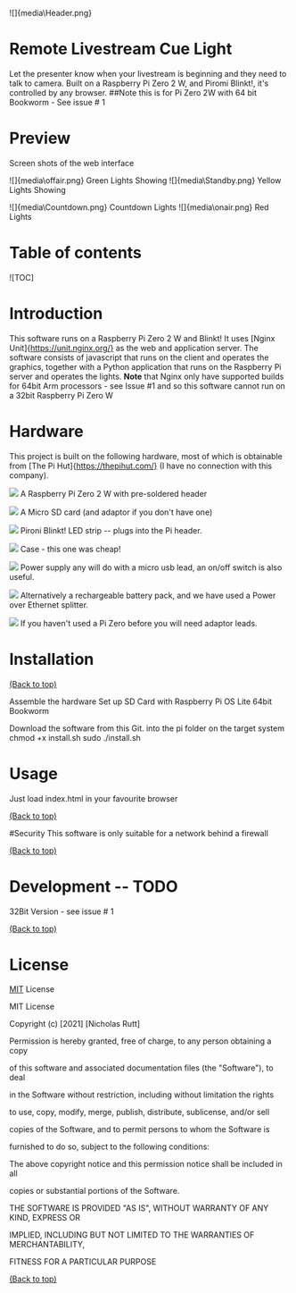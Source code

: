 ![]{media\Header.png} 
# Remote Livestream Cue Light
Let the presenter know when your livestream is beginning and they need to talk to camera.
Built on a Raspberry Pi Zero 2 W, and Piromi Blinkt!, it\'s controlled by any browser.
##Note this is for Pi Zero 2W with 64 bit Bookworm - See issue \# 1

# Preview

Screen shots of the web interface

![]{media\offair.png}
Green Lights Showing
![]{media\Standby.png}
Yellow Lights Showing

![]{media\Countdown.png}
Countdown Lights
![]{media\onair.png}
Red Lights

# Table of contents

![TOC]

# Introduction
This software runs on a Raspberry Pi Zero 2 W and Blinkt!
It uses [Nginx Unit]{https://unit.nginx.org/} as the web and application server.
The software consists of javascript that runs on the client and operates the graphics, together with a Python application that runs on the Raspberry Pi server and operates the lights.
**Note** that Nginx only have supported builds for 64bit Arm processors - see Issue \#1 and so this software cannot run on a 32bit Raspberry Pi Zero W

# Hardware

This project is built on the following hardware, most of which is obtainable from [The Pi Hut]{https://thepihut.com/} (I have no connection with this company).

![](media/pizero.png) A Raspberry Pi Zero 2 W with pre-soldered header

![](media/SDCard.png) A Micro SD card (and adaptor if you don't have one)

![](media/Blinkt.png) Pironi Blinkt! LED strip -- plugs into the Pi header.

![](media/Case.png) Case - this one was cheap!

![](media/PowerSupply.png) Power supply any will do with a micro usb lead, an on/off switch is also useful.

![](media/Battery.png) Alternatively a rechargeable battery pack, and we have used a Power over Ethernet splitter.

![](media/ZeroEssentialsKit.png) If you haven't used a Pi Zero before you will need adaptor leads.

# Installation

[(Back to top)](#table-of-contents)

Assemble the hardware
Set up SD Card with Raspberry Pi OS Lite 64bit Bookworm

Download the software from this Git. into the pi folder on the target system
chmod +x install.sh
sudo ./install.sh


# Usage
Just load index.html in your favourite browser

[(Back to top)](#table-of-contents)

#Security
This software is only suitable for a network behind a firewall

[(Back to top)](#table-of-contents)

# Development -- TODO
32Bit Version - see issue \# 1

[(Back to top)](#table-of-contents)

# License
[MIT](https://opensource.org/licenses/GPL-3.0) License

MIT License

Copyright (c) \[2021\] \[Nicholas Rutt\]

Permission is hereby granted, free of charge, to any person obtaining a copy

of this software and associated documentation files (the \"Software\"), to deal

in the Software without restriction, including without limitation the rights

to use, copy, modify, merge, publish, distribute, sublicense, and/or sell

copies of the Software, and to permit persons to whom the Software is

furnished to do so, subject to the following conditions:

The above copyright notice and this permission notice shall be included in all

copies or substantial portions of the Software.

THE SOFTWARE IS PROVIDED \"AS IS\", WITHOUT WARRANTY OF ANY KIND, EXPRESS OR

IMPLIED, INCLUDING BUT NOT LIMITED TO THE WARRANTIES OF MERCHANTABILITY,

FITNESS FOR A PARTICULAR PURPOSE

[(Back to top)](#table-of-contents)